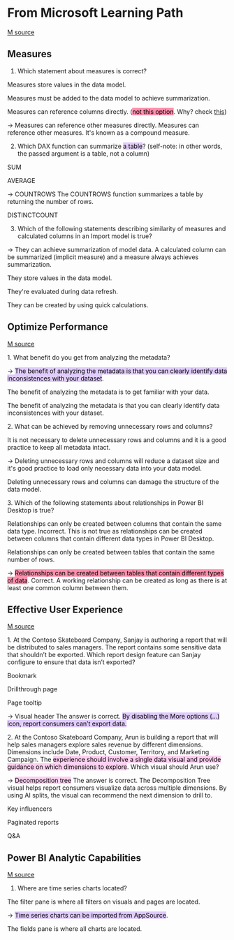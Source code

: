 # From Microsoft Learning Path

[M source](https://learn.microsoft.com/en-us/credentials/certifications/power-bi-data-analyst-associate/)

## Measures

1. Which statement about measures is correct? 

Measures store values in the data model.

Measures must be added to the data model to achieve summarization.

Measures can reference columns directly.
(<mark style="background: #FF5582A6;">not this option</mark>. Why? check [this](https://endjin.com/blog/2022/04/measures-vs-calculated-columns-in-dax#:~:text=When%20you%20write%20a%20calculated%20column%2C%20you,wrap%20the%20column%20in%20an%20aggregation%20function.))

-> Measures can reference other measures directly.
Measures can reference other measures. It's known as a compound measure.

2. Which DAX function can summarize <mark style="background: #D2B3FFA6;">a table</mark>? (self-note: in other words, the passed argument is a table, not a column) 

SUM

AVERAGE

-> COUNTROWS
The COUNTROWS function summarizes a table by returning the number of rows.


DISTINCTCOUNT

3. Which of the following statements describing similarity of measures and calculated columns in an Import model is true? 

-> They can achieve summarization of model data.
A calculated column can be summarized (implicit measure) and a measure always achieves summarization.


They store values in the data model.

They're evaluated during data refresh.

They can be created by using quick calculations.

## Optimize Performance

[M source](https://learn.microsoft.com/en-us/training/modules/optimize-model-power-bi/7-check)

1. What benefit do you get from analyzing the metadata?

-> <mark style="background: #D2B3FFA6;">The benefit of analyzing the metadata is that you can clearly identify data inconsistences with your dataset</mark>.

The benefit of analyzing the metadata is to get familiar with your data.

The benefit of analyzing the metadata is that you can clearly identify data inconsistences with your dataset.


2. What can be achieved by removing unnecessary rows and columns?

It is not necessary to delete unnecessary rows and columns and it is a good practice to keep all metadata intact.

-> Deleting unnecessary rows and columns will reduce a dataset size and it's good practice to load only necessary data into your data model.

Deleting unnecessary rows and columns can damage the structure of the data model.


3. Which of the following statements about relationships in Power BI Desktop is true?

Relationships can only be created between columns that contain the same data type.
Incorrect. This is not true as relationships can be created between columns that contain different data types in Power BI Desktop.

Relationships can only be created between tables that contain the same number of rows.

-> <mark style="background: #FF5582A6;">Relationships can be created between tables that contain different types of data</mark>.
Correct. A working relationship can be created as long as there is at least one common column between them.

## Effective User Experience

[M source](https://learn.microsoft.com/en-us/training/modules/power-bi-effective-user-experience/11-check)

1. At the Contoso Skateboard Company, Sanjay is authoring a report that will be distributed to sales managers. The report contains some sensitive data that shouldn’t be exported. Which report design feature can Sanjay configure to ensure that data isn’t exported?

Bookmark

Drillthrough page

Page tooltip

-> Visual header
The answer is correct. <mark style="background: #D2B3FFA6;">By disabling the More options (…) icon, report consumers can’t export data.</mark>


2. At the Contoso Skateboard Company, Arun is building a report that will help sales managers explore sales revenue by different dimensions. Dimensions include Date, Product, Customer, Territory, and Marketing Campaign. The <mark style="background: #FFB8EBA6;">experience should involve a single data visual and provide guidance on which dimensions to explore</mark>. Which visual should Arun use?

-> <mark style="background: #FFB8EBA6;">Decomposition tree</mark>
The answer is correct. The Decomposition Tree visual helps report consumers visualize data across multiple dimensions. By using AI splits, the visual can recommend the next dimension to drill to.

Key influencers

Paginated reports

Q&A


## Power BI Analytic Capabilities

[M source](https://learn.microsoft.com/en-us/training/modules/perform-analytics-power-bi/11-check)

1. Where are time series charts located?

The filter pane is where all filters on visuals and pages are located.

-> <mark style="background: #D2B3FFA6;">Time series charts can be imported from AppSource</mark>.

The fields pane is where all charts are located.

